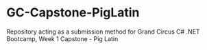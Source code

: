 # GC-Capstone-PigLatin
Repository acting as a submission method for Grand Circus C# .NET Bootcamp, Week 1 Capstone - Pig Latin
